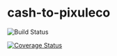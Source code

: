 # cash-to-pixuleco

![Build Status](https://travis-ci.org/AlissonMedeiros/cash-to-pixuleco.svg)


[![Coverage Status](https://coveralls.io/repos/AlissonMedeiros/cash-to-pixuleco/badge.svg?branch=master&service=github)](https://coveralls.io/github/AlissonMedeiros/cash-to-pixuleco?branch=master)
